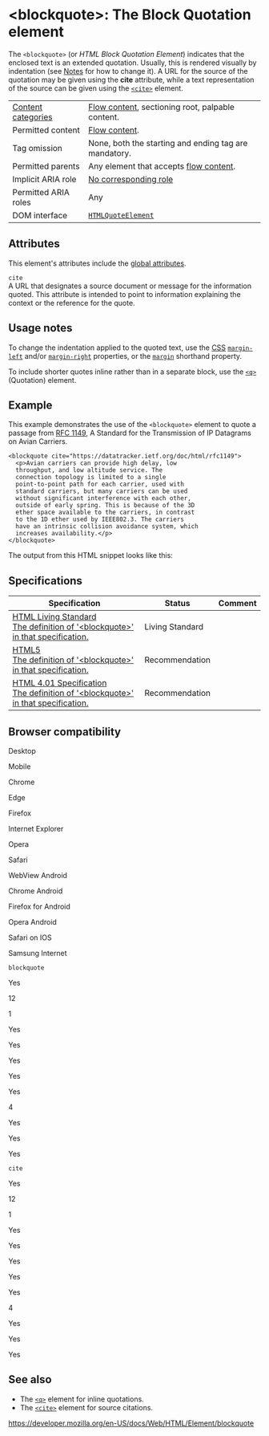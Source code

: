 &lt;blockquote&gt;: The Block Quotation element
===============================================

The `<blockquote>` (or *HTML Block Quotation Element*) indicates that the enclosed text is an extended quotation. Usually, this is rendered visually by indentation (see [Notes](#usage_notes) for how to change it). A URL for the source of the quotation may be given using the **cite** attribute, while a text representation of the source can be given using the [`<cite>`](cite) element.

<table><tbody><tr class="odd"><td><a href="https://developer.mozilla.org/en-US/docs/Web/Guide/HTML/Content_categories">Content categories</a></td><td><a href="https://developer.mozilla.org/en-US/docs/Web/Guide/HTML/Content_categories#flow_content">Flow content</a>, sectioning root, palpable content.</td></tr><tr class="even"><td>Permitted content</td><td><a href="https://developer.mozilla.org/en-US/docs/Web/Guide/HTML/Content_categories#flow_content">Flow content</a>.</td></tr><tr class="odd"><td>Tag omission</td><td>None, both the starting and ending tag are mandatory.</td></tr><tr class="even"><td>Permitted parents</td><td>Any element that accepts <a href="https://developer.mozilla.org/en-US/docs/Web/Guide/HTML/Content_categories#flow_content">flow content</a>.</td></tr><tr class="odd"><td>Implicit ARIA role</td><td><a href="https://www.w3.org/TR/html-aria/#dfn-no-corresponding-role">No corresponding role</a></td></tr><tr class="even"><td>Permitted ARIA roles</td><td>Any</td></tr><tr class="odd"><td>DOM interface</td><td><a href="https://developer.mozilla.org/en-US/docs/Web/API/HTMLQuoteElement"><code>HTMLQuoteElement</code></a></td></tr></tbody></table>

Attributes
----------

This element's attributes include the [global attributes](../global_attributes).

`cite`  
A URL that designates a source document or message for the information quoted. This attribute is intended to point to information explaining the context or the reference for the quote.

Usage notes
-----------

To change the indentation applied to the quoted text, use the [CSS](https://developer.mozilla.org/en-US/docs/Glossary/CSS) [`margin-left`](https://developer.mozilla.org/en-US/docs/Web/CSS/margin-left) and/or [`margin-right`](https://developer.mozilla.org/en-US/docs/Web/CSS/margin-right) properties, or the [`margin`](https://developer.mozilla.org/en-US/docs/Web/CSS/margin) shorthand property.

To include shorter quotes inline rather than in a separate block, use the [`<q>`](q) (Quotation) element.

Example
-------

This example demonstrates the use of the `<blockquote>` element to quote a passage from [RFC 1149](https://tools.ietf.org/html/rfc1149), A Standard for the Transmission of IP Datagrams on Avian Carriers.

    <blockquote cite="https://datatracker.ietf.org/doc/html/rfc1149">
      <p>Avian carriers can provide high delay, low
      throughput, and low altitude service. The
      connection topology is limited to a single
      point-to-point path for each carrier, used with
      standard carriers, but many carriers can be used
      without significant interference with each other,
      outside of early spring. This is because of the 3D
      ether space available to the carriers, in contrast
      to the 1D ether used by IEEE802.3. The carriers
      have an intrinsic collision avoidance system, which
      increases availability.</p>
    </blockquote>

The output from this HTML snippet looks like this:

Specifications
--------------

<table><thead><tr class="header"><th>Specification</th><th>Status</th><th>Comment</th></tr></thead><tbody><tr class="odd"><td><a href="https://html.spec.whatwg.org/multipage/semantics.html#the-blockquote-element">HTML Living Standard<br />
<span class="small">The definition of '&lt;blockquote&gt;' in that specification.</span></a></td><td><span class="spec-living">Living Standard</span></td><td></td></tr><tr class="even"><td><a href="https://www.w3.org/TR/html52/grouping-content.html#the-blockquote-element">HTML5<br />
<span class="small">The definition of '&lt;blockquote&gt;' in that specification.</span></a></td><td><span class="spec-rec">Recommendation</span></td><td></td></tr><tr class="odd"><td><a href="https://www.w3.org/TR/html401/struct/text.html#h-9.2.2">HTML 4.01 Specification<br />
<span class="small">The definition of '&lt;blockquote&gt;' in that specification.</span></a></td><td><span class="spec-rec">Recommendation</span></td><td></td></tr></tbody></table>

Browser compatibility
---------------------

Desktop

Mobile

Chrome

Edge

Firefox

Internet Explorer

Opera

Safari

WebView Android

Chrome Android

Firefox for Android

Opera Android

Safari on IOS

Samsung Internet

`blockquote`

Yes

12

1

Yes

Yes

Yes

Yes

Yes

4

Yes

Yes

Yes

`cite`

Yes

12

1

Yes

Yes

Yes

Yes

Yes

4

Yes

Yes

Yes

See also
--------

-   The [`<q>`](q) element for inline quotations.
-   The [`<cite>`](cite) element for source citations.

<a href="https://developer.mozilla.org/en-US/docs/Web/HTML/Element/blockquote" class="_attribution-link">https://developer.mozilla.org/en-US/docs/Web/HTML/Element/blockquote</a>
